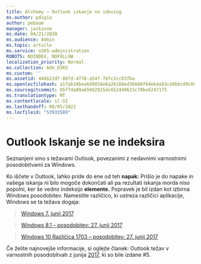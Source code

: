 ```yaml
---
title: Alchemy – Outlook iskanje ne idexing
ms.author: pdigia
author: pebaum
manager: jackiesm
ms.date: 04/21/2020
ms.audience: Admin
ms.topic: article
ms.service: o365-administration
ROBOTS: NOINDEX, NOFOLLOW
localization_priority: Normal
ms.collection: Adm_O365
ms.custom: ''
ms.assetid: 446b22df-807d-4778-a54f-767c2cc83fba
ms.openlocfilehash: a1fab34bea6d9034e6a26168ed36046f64eb4a93cd4bbc09cb94a60c85f5585d
ms.sourcegitcommit: b5f7da89a650d2915dc652449623c78be6247175
ms.translationtype: MT
ms.contentlocale: sl-SI
ms.lasthandoff: 08/05/2021
ms.locfileid: "53933589"
---
```

# <a name="outlook-search-not-indexing"></a>Outlook Iskanje se ne indeksira

Seznanjeni smo s težavami Outlook, povezanimi z nedavnimi varnostnimi posodobitvami za Windows.
  
Ko iščete v Outlook, lahko pride do ene od teh **napak:** Prišlo je do napake in vašega iskanja ni bilo mogoče dokončati ali pa rezultati iskanja morda niso popolni, ker še vedno indeksijo **elemente.** Popravek je bil izdan kot izbirna Windows posodobitev. Namestite različico, ki ustreza različici aplikacije, Windows se ta težava dogaja: 
  
> [Windows 7. junij 2017](https://support.microsoft.com/topic/june-27-2017-kb4022168-preview-of-monthly-rollup-b8e847d5-3b84-367e-4dcb-cc7a25f06d40)
    
> [Windows 8.1 – posodobitev: 27. junij 2017](https://support.microsoft.com/topic/june-27-2017-kb4022720-preview-of-monthly-rollup-b98970bb-6f11-46c3-8681-a6b85d5d8eb4)
    
> [Windows 10 Različica 1703 – posodobitev: 27. junij 2017](https://support.microsoft.com/topic/compatibility-update-for-upgrading-to-windows-10-version-1703-june-27-2017-32a45f84-19d8-2535-029c-d083b5f6765e)
    
Če želite najnovejše informacije, si oglejte članek: Outlook težav v varnostnih posodobitvah z junija [2017,](https://support.office.com/article/Outlook-known-issues-in-the-June-2017-security-updates-3F6DBFFD-8505-492D-B19F-B3B89369ED9B.aspx) ki so bile izdane #5. 
  

